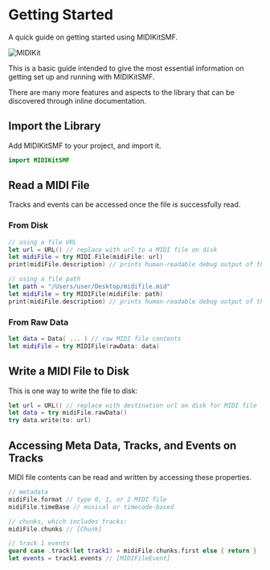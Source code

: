 # Getting Started

A quick guide on getting started using MIDIKitSMF.

![MIDIKit](midikitsmf-banner.png)

This is a basic guide intended to give the most essential information on getting set up and running with MIDIKitSMF.

There are many more features and aspects to the library that can be discovered through inline documentation.

## Import the Library

Add MIDIKitSMF to your project, and import it.

```swift
import MIDIKitSMF
```

## Read a MIDI File

Tracks and events can be accessed once the file is successfully read.

### From Disk

```swift
// using a file URL
let url = URL() // replace with url to a MIDI file on disk
let midiFile = try MIDI.File(midiFile: url)
print(midiFile.description) // prints human-readable debug output of the file

// using a file path
let path = "/Users/user/Desktop/midifile.mid"
let midiFile = try MIDIFile(midiFile: path)
print(midiFile.description) // prints human-readable debug output of the file
```

### From Raw Data

```swift
let data = Data( ... ) // raw MIDI file contents
let midiFile = try MIDIFile(rawData: data)
```

## Write a MIDI File to Disk

This is one way to write the file to disk:

```swift
let url = URL() // replace with destination url on disk for MIDI file
let data = try midiFile.rawData()
try data.write(to: url)
```

## Accessing Meta Data, Tracks, and Events on Tracks

MIDI file contents can be read and written by accessing these properties.

```swift
// metadata
midiFile.format // type 0, 1, or 2 MIDI file
midiFile.timeBase // musical or timecode-based

// chunks, which includes tracks:
midiFile.chunks // [Chunk]

// track 1 events
guard case .track(let track1) = midiFile.chunks.first else { return }
let events = track1.events // [MIDIFileEvent]
```
